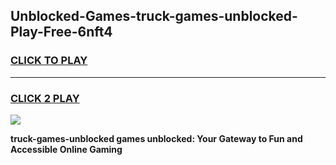 
## Unblocked-Games-truck-games-unblocked-Play-Free-6nft4
<h3>
<a href="https://premium76.site?title=truck-games-unblocked&ref=17A">CLICK TO PLAY</a></h3>
<hr>

<h3>
<a href="https://premium76.site?title=truck-games-unblocked&ref=17A">CLICK 2 PLAY</a>
  
</h3>

<a href="https://premium76.site?title=truck-games-unblocked&ref=17A"><img src="https://clearcache.store/games.png"></a>


**truck-games-unblocked games unblocked: Your Gateway to Fun and Accessible Online Gaming**
